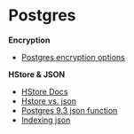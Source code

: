 Postgres
========

**Encryption**
* [Postgres encryption options](http://www.postgresql.org/docs/8.1/static/encryption-options.html)


**HStore & JSON**
* [HStore Docs](http://www.postgresql.org/docs/9.0/static/hstore.html)
* [Hstore vs. json](http://www.craigkerstiens.com/2013/07/03/hstore-vs-json/)
* [Postgres 9.3 json function](http://www.postgresql.org/docs/9.3/static/functions-json.html)
* [Indexing json](http://stackoverflow.com/questions/18404055/index-for-finding-an-element-in-a-json-array)
